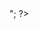 <?php 

# Hello_world
// code in php

$a = 3;
$b = 5;
$c = 9;
echo "The result is : ";
echo $a*$b;

// adding two numbers #a=3 and $b=5
echo $a + $b;
echo "eeverything about me is blessed";
echo "<br>";
?>
